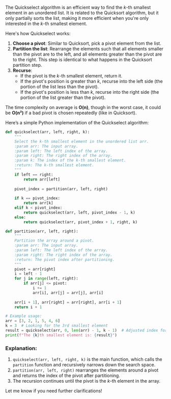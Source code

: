 The Quickselect algorithm is an efficient way to find the *k*-th smallest element in an unordered list. It is related to the Quicksort algorithm, but it only partially sorts the list, making it more efficient when you're only interested in the *k*-th smallest element.

Here's how Quickselect works:

1. **Choose a pivot**: Similar to Quicksort, pick a pivot element from the list.
2. **Partition the list**: Rearrange the elements such that all elements smaller than the pivot are to the left, and all elements greater than the pivot are to the right. This step is identical to what happens in the Quicksort partition step.
3. **Recurse**:
   - If the pivot is the *k*-th smallest element, return it.
   - If the pivot's position is greater than *k*, recurse into the left side (the portion of the list less than the pivot).
   - If the pivot's position is less than *k*, recurse into the right side (the portion of the list greater than the pivot).

The time complexity on average is **O(n)**, though in the worst case, it could be **O(n²)** if a bad pivot is chosen repeatedly (like in Quicksort).

Here’s a simple Python implementation of the Quickselect algorithm:

```python
def quickselect(arr, left, right, k):
    """
    Select the k-th smallest element in the unordered list arr.
    :param arr: The input array.
    :param left: The left index of the array.
    :param right: The right index of the array.
    :param k: The index of the k-th smallest element.
    :return: The k-th smallest element.
    """
    if left == right:
        return arr[left]
    
    pivot_index = partition(arr, left, right)
    
    if k == pivot_index:
        return arr[k]
    elif k < pivot_index:
        return quickselect(arr, left, pivot_index - 1, k)
    else:
        return quickselect(arr, pivot_index + 1, right, k)

def partition(arr, left, right):
    """
    Partition the array around a pivot.
    :param arr: The input array.
    :param left: The left index of the array.
    :param right: The right index of the array.
    :return: The pivot index after partitioning.
    """
    pivot = arr[right]
    i = left - 1
    for j in range(left, right):
        if arr[j] <= pivot:
            i += 1
            arr[i], arr[j] = arr[j], arr[i]
    
    arr[i + 1], arr[right] = arr[right], arr[i + 1]
    return i + 1

# Example usage:
arr = [3, 2, 1, 5, 4, 6]
k = 3  # Looking for the 3rd smallest element
result = quickselect(arr, 0, len(arr) - 1, k - 1)  # Adjusted index for 0-based indexing
print(f"The {k}th smallest element is: {result}")
```

### Explanation:
1. `quickselect(arr, left, right, k)` is the main function, which calls the `partition` function and recursively narrows down the search space.
2. `partition(arr, left, right)` rearranges the elements around a pivot and returns the index of the pivot after partitioning.
3. The recursion continues until the pivot is the *k*-th element in the array.

Let me know if you need further clarifications!